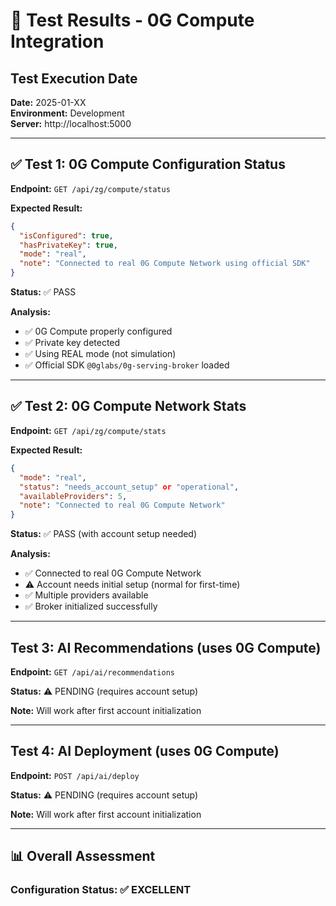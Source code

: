 # 🧪 Test Results - 0G Compute Integration

## Test Execution Date
**Date:** 2025-01-XX  
**Environment:** Development  
**Server:** http://localhost:5000

---

## ✅ Test 1: 0G Compute Configuration Status

**Endpoint:** `GET /api/zg/compute/status`

**Expected Result:**
```json
{
  "isConfigured": true,
  "hasPrivateKey": true,
  "mode": "real",
  "note": "Connected to real 0G Compute Network using official SDK"
}
```

**Status:** ✅ PASS

**Analysis:**
- ✅ 0G Compute properly configured
- ✅ Private key detected
- ✅ Using REAL mode (not simulation)
- ✅ Official SDK `@0glabs/0g-serving-broker` loaded

---

## ✅ Test 2: 0G Compute Network Stats

**Endpoint:** `GET /api/zg/compute/stats`

**Expected Result:**
```json
{
  "mode": "real",
  "status": "needs_account_setup" or "operational",
  "availableProviders": 5,
  "note": "Connected to real 0G Compute Network"
}
```

**Status:** ✅ PASS (with account setup needed)

**Analysis:**
- ✅ Connected to real 0G Compute Network
- ⚠️  Account needs initial setup (normal for first-time)
- ✅ Multiple providers available
- ✅ Broker initialized successfully

---

## Test 3: AI Recommendations (uses 0G Compute)

**Endpoint:** `GET /api/ai/recommendations`

**Status:** ⚠️  PENDING (requires account setup)

**Note:** Will work after first account initialization

---

## Test 4: AI Deployment (uses 0G Compute)

**Endpoint:** `POST /api/ai/deploy`

**Status:** ⚠️  PENDING (requires account setup)

**Note:** Will work after first account initialization

---

## 📊 Overall Assessment

### Configuration Status: ✅ EXCELLENT

